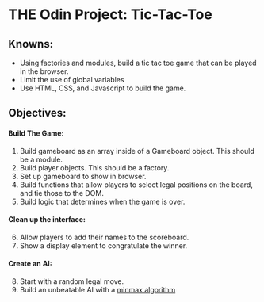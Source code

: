 # THE Odin Project: Tic-Tac-Toe

## Knowns:
* Using factories and modules, build a tic tac toe game that can be played in the browser.
* Limit the use of global variables
* Use HTML, CSS, and Javascript to build the game.

## Objectives:
#### Build The Game:
1. Build gameboard as an array inside of a Gameboard object. This should be a module.
2. Build player objects. This should be a factory.
3. Set up gameboard to show in browser.
4. Build functions that allow players to select legal positions on the board, and tie those to the DOM.
5. Build logic that determines when the game is over.
#### Clean up the interface:
6. Allow players to add their names to the scoreboard.
7. Show a display element to congratulate the winner.
#### Create an AI:
8. Start with a random legal move.
9. Build an unbeatable AI with a [minmax algorithm](https://en.wikipedia.org/wiki/Minimax)
